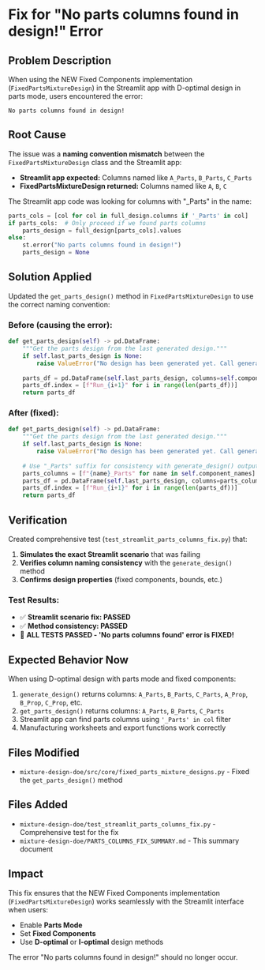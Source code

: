 # Fix for "No parts columns found in design!" Error

## Problem Description

When using the NEW Fixed Components implementation (`FixedPartsMixtureDesign`) in the Streamlit app with D-optimal design in parts mode, users encountered the error:

```
No parts columns found in design!
```

## Root Cause

The issue was a **naming convention mismatch** between the `FixedPartsMixtureDesign` class and the Streamlit app:

- **Streamlit app expected:** Columns named like `A_Parts`, `B_Parts`, `C_Parts` 
- **FixedPartsMixtureDesign returned:** Columns named like `A`, `B`, `C`

The Streamlit app code was looking for columns with "_Parts" in the name:

```python
parts_cols = [col for col in full_design.columns if '_Parts' in col]
if parts_cols:  # Only proceed if we found parts columns
    parts_design = full_design[parts_cols].values
else:
    st.error("No parts columns found in design!")
    parts_design = None
```

## Solution Applied

Updated the `get_parts_design()` method in `FixedPartsMixtureDesign` to use the correct naming convention:

### Before (causing the error):
```python
def get_parts_design(self) -> pd.DataFrame:
    """Get the parts design from the last generated design."""
    if self.last_parts_design is None:
        raise ValueError("No design has been generated yet. Call generate_design() first.")
    
    parts_df = pd.DataFrame(self.last_parts_design, columns=self.component_names)
    parts_df.index = [f"Run_{i+1}" for i in range(len(parts_df))]
    return parts_df
```

### After (fixed):
```python
def get_parts_design(self) -> pd.DataFrame:
    """Get the parts design from the last generated design."""
    if self.last_parts_design is None:
        raise ValueError("No design has been generated yet. Call generate_design() first.")
    
    # Use "_Parts" suffix for consistency with generate_design() output
    parts_columns = [f"{name}_Parts" for name in self.component_names]
    parts_df = pd.DataFrame(self.last_parts_design, columns=parts_columns)
    parts_df.index = [f"Run_{i+1}" for i in range(len(parts_df))]
    return parts_df
```

## Verification

Created comprehensive test (`test_streamlit_parts_columns_fix.py`) that:

1. **Simulates the exact Streamlit scenario** that was failing
2. **Verifies column naming consistency** with the `generate_design()` method  
3. **Confirms design properties** (fixed components, bounds, etc.)

### Test Results:
- ✅ **Streamlit scenario fix: PASSED**
- ✅ **Method consistency: PASSED** 
- 🎉 **ALL TESTS PASSED - 'No parts columns found' error is FIXED!**

## Expected Behavior Now

When using D-optimal design with parts mode and fixed components:

1. `generate_design()` returns columns: `A_Parts`, `B_Parts`, `C_Parts`, `A_Prop`, `B_Prop`, `C_Prop`, etc.
2. `get_parts_design()` returns columns: `A_Parts`, `B_Parts`, `C_Parts`  
3. Streamlit app can find parts columns using `'_Parts' in col` filter
4. Manufacturing worksheets and export functions work correctly

## Files Modified

- `mixture-design-doe/src/core/fixed_parts_mixture_designs.py` - Fixed the `get_parts_design()` method

## Files Added

- `mixture-design-doe/test_streamlit_parts_columns_fix.py` - Comprehensive test for the fix
- `mixture-design-doe/PARTS_COLUMNS_FIX_SUMMARY.md` - This summary document

## Impact

This fix ensures that the NEW Fixed Components implementation (`FixedPartsMixtureDesign`) works seamlessly with the Streamlit interface when users:

- Enable **Parts Mode**
- Set **Fixed Components**  
- Use **D-optimal** or **I-optimal** design methods

The error "No parts columns found in design!" should no longer occur.
